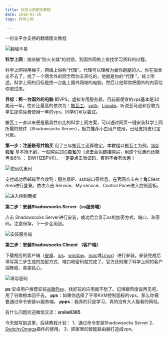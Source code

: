 ```yaml
---
title: 科学上网图文教程
date: 2018-01-26
tags: 科学上网

---
```


一份全平台支持的翻墙图文教程
<!-- excerpt -->
![翻墙不易](http://upload-images.jianshu.io/upload_images/1374969-2b60e6f0a92b0655.jpg?imageMogr2/auto-orient/strip%7CimageView2/2/w/1240)

 **科学上网**：指突破“防火长城”的封锁，到国外网络上查找学习资料的过程。

科学上网得用梯子，网络上俗称“代理”。代理可以理解为替你跑腿的人。你在宿舍出不去了，找了一个宿舍外的同学帮你去买吃的，他就是你的“代理 ”。综上所述，科学上网的目标是找一台能上国外网站的电脑，然后让他帮你把国外的内容给你取过来。

**目标：租一台国外的电脑**
即VPS，虚拟专用服务器，目前最便宜的vps基本是30美元一年。性价比最高的依次为：[搬瓦工](https://bwh1.net/aff.php?aff=24326)、[vultr](https://www.vultr.com/)、[Linode](https://www.linode.com/)。听说亚马逊和谷歌为学生提供免费使用一年的vps，同学们可以尝试。

搬瓦工一直以来便是最具性价比的科学上网方案，可以通过网页一键安装科学上网所需的软件（Shadowsocks Server），极力推荐小白用户使用，已经支持支付宝付款。

**第一步：注册账号并购买**
用了三年搬瓦工还算稳定，本教程以搬瓦工为例，[10G套餐](https://bwh1.net/aff.php?aff=24326) 基本抢不到，一般购买[20G套餐](https://bwh1.net/aff.php?aff=24326&gid=1)的（点击蓝色链接购买，用这个优惠码还能再省6% ： BWH1ZBPVK）。一定要点击验证码，否则不会有优惠！

![使用优惠码](http://upload-images.jianshu.io/upload_images/1374969-6ea007ab7511c076.png?imageMogr2/auto-orient/strip%7CimageView2/2/w/1240)

支付成功后邮箱里会收到：服务器IP、ssh端口等信息。在官网点击右上角Client Area进行登录。依次点击 Service、My service、Control Panel进入控制面板。

![进入控制面板](http://upload-images.jianshu.io/upload_images/1374969-57cd9de9303630ee.png?imageMogr2/auto-orient/strip%7CimageView2/2/w/1240)


**第二步：安装Shadowsocks Server（ss服务端）**

点击 Shadowsocks Server进行安装，成功后会显示ss的加密方式、端口、和密码。注意保存，下一步会用到。

![安装服务端](http://upload-images.jianshu.io/upload_images/1374969-ba14d089261c9872.png?imageMogr2/auto-orient/strip%7CimageView2/2/w/1240)


**第三步：安装Shadowsocks Clinent （客户端）**

下载相应的客户端（[安卓](https://github.com/shadowsocks/shadowsocks-android/releases)、[ios](https://github.com/shadowsocks/shadowsocks-iOS/releases)、[window](https://github.com/shadowsocks/shadowsocks-windows/releases)、[mac](https://github.com/shadowsocks/ShadowsocksX-NG/releases)或[Linux](https://github.com/shadowsocks/shadowsocks-qt5/releases)）进行安装。安装完成后填写第二步生成的加密方式、端口和密码就完成了。官方还附赠了科学上网的客户端教程，真是贴心。

![填写密码](http://upload-images.jianshu.io/upload_images/1374969-7be799614a30354c.png?imageMogr2/auto-orient/strip%7CimageView2/2/w/1240)



**ps**:安卓用户推荐安装[谷歌Play](https://play.google.com/)、找好玩的应用就不愁了。记得跟百度说再见吧，用了谷歌根本回不去。
**pps**：如果你选择了不带KVM控制面板的vps，那么你需要通过命令安装ss服务端。
**ppps**：我真的只是学习，真的没有大人能看的网站。

有什么问题欢迎微信交流：**smile8365**

今天就写到这里，后续教程计划：
1、通过命令安装Shadowsocks Server
2、[SwitchyOmega](https://github.com/FelisCatus/SwitchyOmega)插件的使用。
3、把家里的智能路由器打造成vpn。